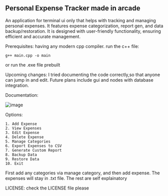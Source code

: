 ## Personal Expense Tracker made in arcade

An application for terminal ui only that helps with tracking and managing personal expenses. It features expense categorization, report gen, and data backup/restoration.
It is designed with user-friendly functionality, ensuring efficient and accurate management.


Prerequisites:
having any modern cpp compiler.
run the c++ file:
```
g++ main.cpp -o main
```
or run the .exe file prebuilt

Upcoming changes:
I tried documenting the code correctly,so that anyone can jump in and edit.
Future plans include gui and nodes with database integration.

Documentation:

![image](https://github.com/user-attachments/assets/e338c2ae-2910-449f-aa63-56cffd0dafa0)

Options: 

```
1. Add Expense
2. View Expenses
3. Edit Expense
4. Delete Expense
5. Manage Categories
6. Export Expenses to CSV
7. Generate Custom Report
8. Backup Data
9. Restore Data
10. Exit
```
First add any categories via manage category, and then add expense. The expenses will stay in .txt file. The rest are self explainatory  

LICENSE:
check the LICENSE file please 
